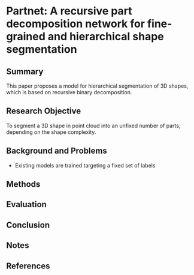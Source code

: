# Partnet: A recursive part decomposition network for fine-grained and hierarchical shape segmentation

## Summary
This paper proposes a model for hierarchical segmentation of 3D shapes, which is based on recursive binary decomposition.
## Research Objective
To segment a 3D shape in point cloud into an unfixed number of parts, depending on the shape complexity.
## Background and Problems
- Existing models are trained targeting a fixed set of labels
## Methods

## Evaluation

## Conclusion

## Notes

## References
<!--stackedit_data:
eyJoaXN0b3J5IjpbMTk5NzY1NTg0OSwtMTU0NDI5Mjg0XX0=
-->